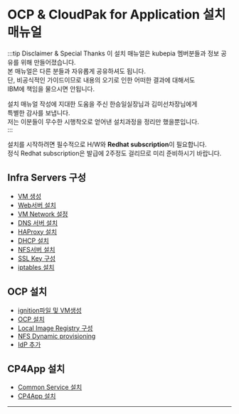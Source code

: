 # OCP & CloudPak for Application 설치 매뉴얼 

:::tip Disclaimer & Special Thanks 
이 설치 매뉴얼은 kubepia 멤버분들과 정보 공유를 위해 만들어졌습니다.  
본 매뉴얼은 다른 분들과 자유롭게 공유하셔도 됩니다.  
단, 비공식적인 가이드이므로 내용의 오기로 인한 어떠한 결과에 대해서도  
IBM에 책임을 물으시면 안됩니다.  

설치 매뉴얼 작성에 지대한 도움을 주신 한승일실장님과 김미선차장님에게  
특별한 감사를 보냅니다.  
저는 이분들이 무수한 시행착오로 얻어낸 설치과정을 정리만 했을뿐입니다.   
:::

설치를 시작하려면 필수적으로 H/W와 **Redhat subscription**이 필요합니다.  
정식 Redhat subscription은 발급에 2주정도 걸리므로 미리 준비하시기 바랍니다.  

## Infra Servers 구성
- [VM 생성](https://kubepia.github.io/cloudpak/cp4app/install/infra01.html)
- [Web서버 설치](https://kubepia.github.io/cloudpak/cp4app/install/infra02.html)
- [VM Network 설정](https://kubepia.github.io/cloudpak/cp4app/install/infra03.html)
- [DNS 서버 설치](https://kubepia.github.io/cloudpak/cp4app/install/infra04.html)
- [HAProxy 설치](https://kubepia.github.io/cloudpak/cp4app/install/infra05.html)
- [DHCP 설치](https://kubepia.github.io/cloudpak/cp4app/install/infra06.html)
- [NFS서버 설치](https://kubepia.github.io/cloudpak/cp4app/install/infra07.html)
- [SSL Key 구성](https://kubepia.github.io/cloudpak/cp4app/install/infra08.html)
- [iptables 설치](https://kubepia.github.io/cloudpak/cp4app/install/infra09.html)

## OCP 설치
- [ignition파일 및 VM생성](https://kubepia.github.io/cloudpak/cp4app/install/ocp01.html)
- [OCP 설치](https://kubepia.github.io/cloudpak/cp4app/install/ocp02.html)
- [Local Image Registry 구성](https://kubepia.github.io/cloudpak/cp4app/install/ocp03.html)
- [NFS Dynamic provisioning](https://kubepia.github.io/cloudpak/cp4app/install/ocp04.html)
- [IdP 추가](https://kubepia.github.io/cloudpak/cp4app/install/ocp05.html)


## CP4App 설치
- [Common Service 설치](https://kubepia.github.io/cloudpak/cp4app/install/cp4app01.html)
- [CP4App 설치](https://kubepia.github.io/cloudpak/cp4app/install/cp4app02.html)

---
<disqus/>


